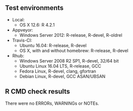 ## Test environments

* Local:
  * OS X 12.6: R 4.2.1
* Appveyor:
  * Windows Server 2012: R-release, R-devel, R-oldrel
* Travis-CI:
  * Ubuntu 16.04: R-release, R-devel
  * OS X, with and without homebrew: R-release, R-devel
* Rhub:
  * Windows Server 2008 R2 SP1, R-devel, 32/64 bit
  * Ubuntu Linux 16.04 LTS, R-release, GCC
  * Fedora Linux, R-devel, clang, gfortran
  * Debian Linux, R-devel, GCC ASAN/UBSAN


## R CMD check results
There were no ERRORs, WARNINGs or NOTEs.  
